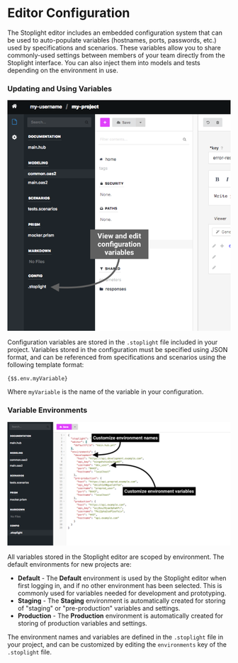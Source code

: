 # Editor Configuration

The Stoplight editor includes an embedded configuration system that can be used to auto-populate variables (hostnames, ports, passwords, etc.) used by specifications and scenarios. These variables allow you to share commonly-used settings between members of your team directly from the Stoplight interface. You can also inject them into models and tests depending on the environment in use.

### Updating and Using Variables

![](../../assets/images/editor-configuration.png)

Configuration variables are stored in the `.stoplight` file included in your project. Variables stored in the configuration must be specified using JSON format, and can be referenced from specifications and scenarios using the following template format:

```
{$$.env.myVariable}
```

Where `myVariable` is the name of the variable in your configuration.

### Variable Environments

![](../../assets/images/editor-configuration2.png)

All variables stored in the Stoplight editor are scoped by environment. The default environments for new projects are:

* __Default__ - The __Default__ environment is used by the Stoplight editor when first logging in, and if no other environment has been selected. This is commonly used for variables needed for development and prototyping.
* __Staging__ - The __Staging__ environment is automatically created for storing of "staging" or "pre-production" variables and settings.
* __Production__ - The __Production__ environment is automatically created for storing of production variables and settings.

The environment names and variables are defined in the `.stoplight` file in your project, and can be customized by editing the `environments` key of the `.stoplight` file.
